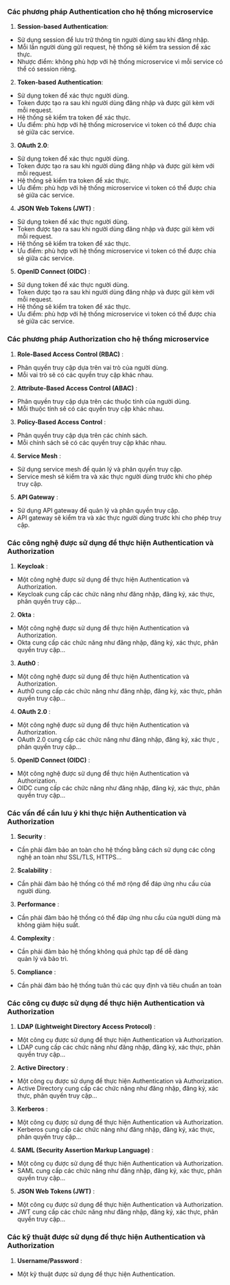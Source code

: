 ### Các phương pháp Authentication cho hệ thống microservice
1. **Session-based Authentication**:
* Sử dụng session để lưu trữ thông tin người dùng sau khi đăng nhập.
* Mỗi lần người dùng gửi request, hệ thống sẽ kiểm tra session để xác thực.
* Nhược điểm: không phù hợp với hệ thống microservice vì mỗi service có thể có session
riêng.
2. **Token-based Authentication**:
* Sử dụng token để xác thực người dùng.
* Token được tạo ra sau khi người dùng đăng nhập và được gửi kèm với mỗi request.
* Hệ thống sẽ kiểm tra token để xác thực.
* Ưu điểm: phù hợp với hệ thống microservice vì token có thể được chia sẻ
giữa các service.
3. **OAuth 2.0**:
* Sử dụng token để xác thực người dùng.
* Token được tạo ra sau khi người dùng đăng nhập và được gửi kèm với mỗi request.
* Hệ thống sẽ kiểm tra token để xác thực.
* Ưu điểm: phù hợp với hệ thống microservice vì token có thể được chia sẻ
giữa các service.
4. **JSON Web Tokens (JWT)** :
* Sử dụng token để xác thực người dùng.
* Token được tạo ra sau khi người dùng đăng nhập và được gửi kèm với mỗi request.
* Hệ thống sẽ kiểm tra token để xác thực.
* Ưu điểm: phù hợp với hệ thống microservice vì token có thể được chia sẻ
giữa các service.
5. **OpenID Connect (OIDC)** :
* Sử dụng token để xác thực người dùng.
* Token được tạo ra sau khi người dùng đăng nhập và được gửi kèm với mỗi request.
* Hệ thống sẽ kiểm tra token để xác thực.
* Ưu điểm: phù hợp với hệ thống microservice vì token có thể được chia sẻ
giữa các service.
### Các phương pháp Authorization cho hệ thống microservice
1. **Role-Based Access Control (RBAC)** :
* Phân quyền truy cập dựa trên vai trò của người dùng.
* Mỗi vai trò sẽ có các quyền truy cập khác nhau.
2. **Attribute-Based Access Control (ABAC)** :
* Phân quyền truy cập dựa trên các thuộc tính của người dùng.
* Mỗi thuộc tính sẽ có các quyền truy cập khác nhau.
3. **Policy-Based Access Control** :
* Phân quyền truy cập dựa trên các chính sách.
* Mỗi chính sách sẽ có các quyền truy cập khác nhau.
4. **Service Mesh** :
* Sử dụng service mesh để quản lý và phân quyền truy cập.
* Service mesh sẽ kiểm tra và xác thực người dùng trước khi cho phép truy cập.
5. **API Gateway** :
* Sử dụng API gateway để quản lý và phân quyền truy cập.
* API gateway sẽ kiểm tra và xác thực người dùng trước khi cho phép truy cập.
### Các công nghệ được sử dụng để thực hiện Authentication và Authorization
1. **Keycloak** :
* Một công nghệ được sử dụng để thực hiện Authentication và Authorization.
* Keycloak cung cấp các chức năng như đăng nhập, đăng ký, xác thực, phân quyền
truy cập...
2. **Okta** :
* Một công nghệ được sử dụng để thực hiện Authentication và Authorization.
* Okta cung cấp các chức năng như đăng nhập, đăng ký, xác thực, phân quyền
truy cập...
3. **Auth0** :
* Một công nghệ được sử dụng để thực hiện Authentication và Authorization.
* Auth0 cung cấp các chức năng như đăng nhập, đăng ký, xác thực, phân quyền
truy cập...
4. **OAuth 2.0** :
* Một công nghệ được sử dụng để thực hiện Authentication và Authorization.
* OAuth 2.0 cung cấp các chức năng như đăng nhập, đăng ký, xác thực
, phân quyền
truy cập...
5. **OpenID Connect (OIDC)** :
* Một công nghệ được sử dụng để thực hiện Authentication và Authorization.
* OIDC cung cấp các chức năng như đăng nhập, đăng ký, xác thực, phân quyền
truy cập...
### Các vấn đề cần lưu ý khi thực hiện Authentication và Authorization
1. **Security** :
* Cần phải đảm bảo an toàn cho hệ thống bằng cách sử dụng các công nghệ
an toàn như SSL/TLS, HTTPS...
2. **Scalability** :
* Cần phải đảm bảo hệ thống có thể mở rộng để đáp ứng nhu cầu của người dùng.
3. **Performance** :
* Cần phải đảm bảo hệ thống có thể đáp ứng nhu cầu của người dùng
mà không
giảm hiệu suất.
4. **Complexity** :
* Cần phải đảm bảo hệ thống không quá phức tạp để dễ dàng   
quản lý và
bảo trì.
5. **Compliance** :
* Cần phải đảm bảo hệ thống tuân thủ các quy định và tiêu chuẩn
an toàn
### Các công cụ được sử dụng để thực hiện Authentication và Authorization
1. **LDAP (Lightweight Directory Access Protocol)** :
* Một công cụ được sử dụng để thực hiện Authentication và Authorization.
* LDAP cung cấp các chức năng như đăng nhập, đăng ký, xác thực, phân quyền
truy cập...
2. **Active Directory** :
* Một công cụ được sử dụng để thực hiện Authentication và Authorization.
* Active Directory cung cấp các chức năng như đăng nhập, đăng ký, xác thực, phân quyền
truy cập...
3. **Kerberos** :
* Một công cụ được sử dụng để thực hiện Authentication và Authorization.
* Kerberos cung cấp các chức năng như đăng nhập, đăng ký, xác thực, phân quyền
truy cập...
4. **SAML (Security Assertion Markup Language)** :
* Một công cụ được sử dụng để thực hiện Authentication và Authorization.
* SAML cung cấp các chức năng như đăng nhập, đăng ký, xác thực, phân quyền
truy cập...
5. **JSON Web Tokens (JWT)** :
* Một công cụ được sử dụng để thực hiện Authentication và Authorization.
* JWT cung cấp các chức năng như đăng nhập, đăng ký, xác thực, phân quyền
truy cập...
### Các kỹ thuật được sử dụng để thực hiện Authentication và Authorization
1. **Username/Password** :
* Một kỹ thuật được sử dụng để thực hiện Authentication.

